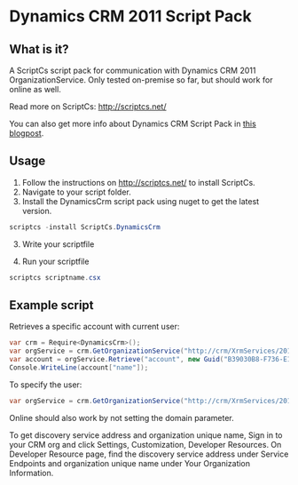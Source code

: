 # Dynamics CRM 2011 Script Pack

## What is it?
A ScriptCs script pack for communication with Dynamics CRM 2011 OrganizationService.
Only tested on-premise so far, but should work for online as well. 

Read more on ScriptCs: http://scriptcs.net/

You can also get more info about Dynamics CRM Script Pack in [this blogpost](http://svendberg.net/2013/06/25/dynamics-crm-toolbox-using-scriptcs/). 

## Usage
1. Follow the instructions on http://scriptcs.net/ to install ScriptCs. 
3. Navigate to your script folder.
2. Install the DynamicsCrm script pack using nuget to get the latest version.
```csharp
scriptcs -install ScriptCs.DynamicsCrm
```

3. Write your scriptfile

4. Run your scriptfile
```csharp
scriptcs scriptname.csx
```

## Example script
Retrieves a specific account with current user:
```csharp
var crm = Require<DynamicsCrm>();
var orgService = crm.GetOrganizationService("http://crm/XrmServices/2011/Discovery.svc", "organization unique name");
var account = orgService.Retrieve("account", new Guid("B39030B8-F736-E111-9E16-0800277C14DD"), new ColumnSet(true));
Console.WriteLine(account["name"]);
```

To specify the user:
```csharp
var orgService = crm.GetOrganizationService("http://crm/XrmServices/2011/Discovery.svc", "organization unique name", "user", "password", "domain");
```

Online should also work by not setting the domain parameter.

To get discovery service address and organization unique name, 
Sign in to your CRM org and click Settings, Customization, Developer Resources.
On Developer Resource page, find the discovery service address under Service Endpoints and organization unique name under Your Organization Information.


